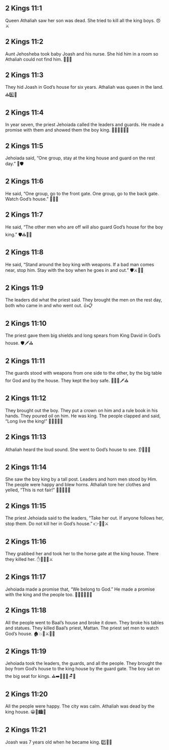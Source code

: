 ## 2 Kings 11:1
Queen Athaliah saw her son was dead. She tried to kill all the king boys. 😠⚔️
## 2 Kings 11:2
Aunt Jehosheba took baby Joash and his nurse. She hid him in a room so Athaliah could not find him. 🍼🤱🤫
## 2 Kings 11:3
They hid Joash in God’s house for six years. Athaliah was queen in the land. ⛪6️⃣👦
## 2 Kings 11:4
In year seven, the priest Jehoiada called the leaders and guards. He made a promise with them and showed them the boy king. 👨‍🦳🙏🤝👦👑
## 2 Kings 11:5
Jehoiada said, “One group, stay at the king house and guard on the rest day.” 🏰🛡️
## 2 Kings 11:6
He said, “One group, go to the front gate. One group, go to the back gate. Watch God’s house.” 🚪👀⛪
## 2 Kings 11:7
He said, “The other men who are off will also guard God’s house for the boy king.” 🛡️⛪👦👑
## 2 Kings 11:8
He said, “Stand around the boy king with weapons. If a bad man comes near, stop him. Stay with the boy when he goes in and out.” 🛡️⚔️👦👑
## 2 Kings 11:9
The leaders did what the priest said. They brought the men on the rest day, both who came in and who went out. 👍📋
## 2 Kings 11:10
The priest gave them big shields and long spears from King David in God’s house. 🛡️🗡️⛪
## 2 Kings 11:11
The guards stood with weapons from one side to the other, by the big table for God and by the house. They kept the boy safe. 🧍🧍🧍🗡️⛪
## 2 Kings 11:12
They brought out the boy. They put a crown on him and a rule book in his hands. They poured oil on him. He was king. The people clapped and said, “Long live the king!” 👑📘🫙👏🎉
## 2 Kings 11:13
Athaliah heard the loud sound. She went to God’s house to see. 👂🏃‍♀️⛪
## 2 Kings 11:14
She saw the boy king by a tall post. Leaders and horn men stood by Him. The people were happy and blew horns. Athaliah tore her clothes and yelled, “This is not fair!” 👑🗼🎺🎉😡
## 2 Kings 11:15
The priest Jehoiada said to the leaders, “Take her out. If anyone follows her, stop them. Do not kill her in God’s house.” 👉🚫⛪⚔️
## 2 Kings 11:16
They grabbed her and took her to the horse gate at the king house. There they killed her. ✋🐎🚪🏰⚔️
## 2 Kings 11:17
Jehoiada made a promise that, “We belong to God.” He made a promise with the king and the people too. 🤝🙏👑🧑‍🤝‍🧑
## 2 Kings 11:18
All the people went to Baal’s house and broke it down. They broke his tables and statues. They killed Baal’s priest, Mattan. The priest set men to watch God’s house. 🏚️💥🗿⚔️👮⛪
## 2 Kings 11:19
Jehoiada took the leaders, the guards, and all the people. They brought the boy from God’s house to the king house by the guard gate. The boy sat on the big seat for kings. ⛪➡️🏰🚪👦🪑👑
## 2 Kings 11:20
All the people were happy. The city was calm. Athaliah was dead by the king house. 😀🎉🏙️🤫
## 2 Kings 11:21
Joash was 7 years old when he became king. 7️⃣👦👑
